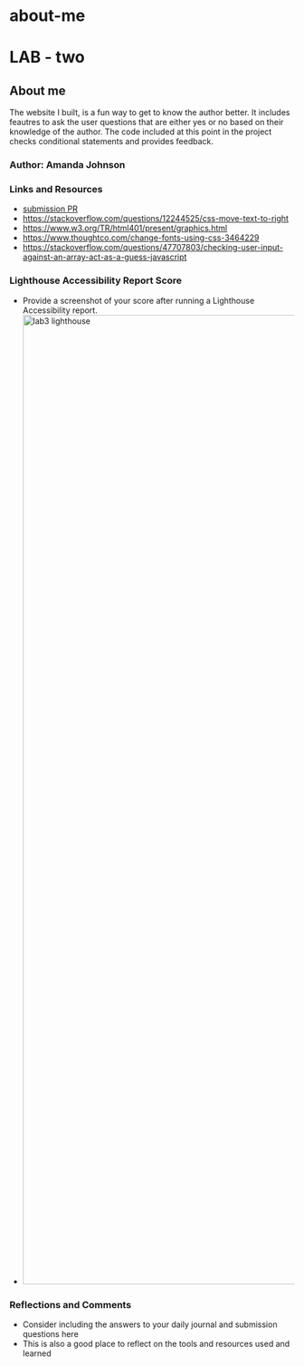 # about-me
# LAB - two

## About me

The website I built, is a fun way to get to know the author better. It includes feautres to ask the user questions that are either yes or no based on their knowledge of the author. The code included at this point in the project checks conditional statements and provides feedback.

### Author: Amanda Johnson

### Links and Resources

* [submission PR](http://xyz.com)
* https://stackoverflow.com/questions/12244525/css-move-text-to-right
* https://www.w3.org/TR/html401/present/graphics.html
* https://www.thoughtco.com/change-fonts-using-css-3464229
* https://stackoverflow.com/questions/47707803/checking-user-input-against-an-array-act-as-a-guess-javascript


### Lighthouse Accessibility Report Score

* Provide a screenshot of your score after running a Lighthouse Accessibility report.
* <img width="1710" alt="lab3 lighthouse" src="https://github.com/BadAtUserName/about-me/assets/69227860/53d7f925-74a2-440d-9cc7-70309a93057d">


### Reflections and Comments

* Consider including the answers to your daily journal and submission questions here
* This is also a good place to reflect on the tools and resources used and learned
